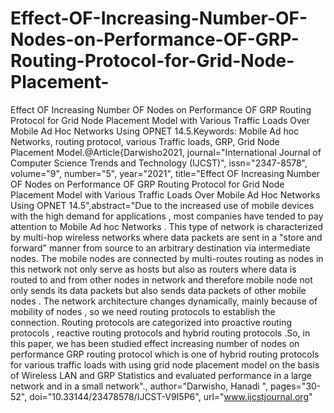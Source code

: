 # Effect-OF-Increasing-Number-OF-Nodes-on-Performance-OF-GRP-Routing-Protocol-for-Grid-Node-Placement-
Effect OF Increasing Number OF Nodes on Performance OF GRP Routing Protocol for Grid Node Placement Model with Various Traffic Loads Over Mobile Ad Hoc Networks Using OPNET 14.5.Keywords: Mobile Ad hoc Networks, routing protocol, various Traffic loads, GRP, Grid Node Placement Model.@Article{Darwisho2021, journal="International Journal of Computer Science Trends and Technology (IJCST)", issn="2347-8578", volume="9", number="5", year="2021", title="Effect OF Increasing Number OF Nodes on Performance OF GRP Routing Protocol for Grid Node Placement Model with Various Traffic Loads Over Mobile Ad Hoc Networks Using OPNET 14.5",abstract="Due to the increased use of mobile devices with the high demand for applications , most companies have tended to pay attention to Mobile Ad hoc Networks . This type of network is characterized by multi-hop wireless networks where data packets are sent in a "store and forward" manner from source to an arbitrary destination via intermediate nodes. The mobile nodes are connected by multi-routes routing as nodes in this network not only serve as hosts but also as routers where data is routed to and from other nodes in network and therefore mobile node not only sends its data packets but also sends data packets of other mobile nodes . The network architecture changes dynamically, mainly because of mobility of nodes , so we need routing protocols to establish the connection. Routing protocols are categorized into proactive routing protocols , reactive routing protocols and hybrid routing protocols .So, in this paper, we has been studied effect increasing number of nodes on performance GRP routing protocol
which is one of hybrid routing protocols for various traffic loads with using grid node placement model on the basis of Wireless LAN and GRP Statistics and evaluated performance in a large network and in a small network"., author="Darwisho, Hanadi ", pages="30-52", doi="10.33144/23478578/IJCST-V9I5P6", url="www.ijcstjournal.org"
